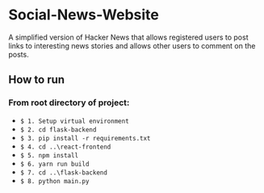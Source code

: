 # Social-News-Website
A simplified version of ​Hacker News​ that allows registered users to post links to interesting news stories and allows other users to comment on the posts. 


## How to run

### From root directory of project:
* `$ 1. Setup virtual environment`
* `$ 2. cd flask-backend`
* `$ 3. pip install -r requirements.txt`
* `$ 4. cd ..\react-frontend`
* `$ 5. npm install`
* `$ 6. yarn run build`
* `$ 7. cd ..\flask-backend`
* `$ 8. python main.py`
